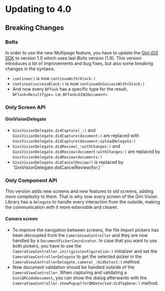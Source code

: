 Updating to 4.0
=============================

## Breaking Changes


### Bolts
In order to use the new Multipage feature, you have to update the [Gini iOS SDK](https://github.com/gini/gini-sdk-ios) to version 1.0 which uses last _Bolts_ version (1.9). This version introduces a lot of improvements and bug fixes, but also some breaking changes in the syntaxis.
* `continue()` is now `continueWith(block:)`
* `continue(successBlock:)` is now `continueOnSuccessWith(block:)`
* And now every `BFTask` has a specific type for the result, `BFTask<ResultType>`. i.e: `BFTask<GINIDocument>`

### Only Screen API
#### GiniVisionDelegate

* `GiniVisionDelegate.didCapture(_:)` and `GiniVisionDelegate.didCapture(document:)` are replaced with `GiniVisionDelegate.didCapture(document:uploadDelegate:)`
* `GiniVisionDelegate.didReview(_:withChanges:)` and `GiniVisionDelegate.didReview(document:withChanges:)` are replaced by `GiniVisionDelegate.didReview(documents:)`
* `GiniVisionDelegate.didCancelReview()` is replaced by `GiniVisionDelegate.didCancelReview(for:)``

### Only Component API

This version adds new screens and new features to old screens, adding
more complexity to them. That is why now every screen of the Gini Vision Library has a `delegate` to handle every interaction from the outside, making the communication with it more extensible and clearer.

#### Camera screen
* To improve the navigation between screens, the file import pickers has been decoupled from the `CameraViewController` and they are now handled by a `DocumentPickerCoordinator`.
In case that you want to use both pickers, you have to use the `CameraViewController.init(giniConfiguration:)` initializer and set the `CameraViewControllerDelegate` to get the selected picker in the `CameraViewControllerDelegate.camera(_:didSelect:)` method.
* Now document validation should be handled outside of the `CameraViewController`. When capturing and validating a `GiniQRCodeDocument`, you can show the dialog afterwards with the `CameraViewController.showPopup(forQRDetected:didTapDone:)` method.
